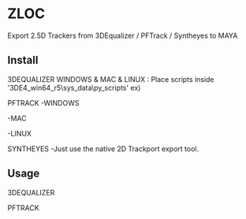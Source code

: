 # ZLOC
Export 2.5D Trackers from 3DEqualizer / PFTrack / Syntheyes to MAYA

## Install
3DEQUALIZER
WINDOWS & MAC & LINUX : Place scripts inside '3DE4_win64_r5\sys_data\py_scripts'
ex)

PFTRACK
-WINDOWS

-MAC

-LINUX

SYNTHEYES
-Just use the native 2D Trackport export tool.

## Usage
3DEQUALIZER

PFTRACK
